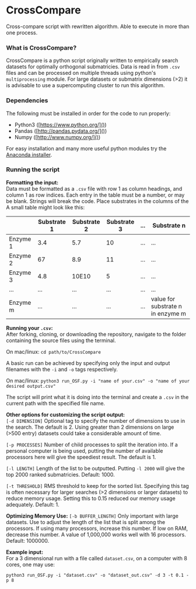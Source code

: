 # CrossCompare
Cross-compare script with rewritten algorithm. Able to execute in more than one process.

### What is CrossCompare?
CrossCompare is a python script originally written to empirically search datasets for optimally orthogonal submatricies. Data is read in from ``.csv`` files and can be processed on multiple threads using python's ``multiprocessing`` module. For large datasets or submatrix dimensions (>2) it is advisable to use a supercomputing cluster to run this algorithm.

### Dependencies
The following must be installed in order for the code to run properly:  

- Python3 ([https://www.python.org/]())
- Pandas ([http://pandas.pydata.org/]())
- Numpy ([http://www.numpy.org/]())

For easy installation and many more useful python modules try the [Anaconda installer](https://www.continuum.io/downloads).


### Running the script

**Formatting the input:**  
Data must be formatted as a ``.csv`` file with row 1 as column headings, and column 1 as row indices. Each entry in the table must be a number, or may be blank. Strings will break the code. Place substrates in the columns of the  A small table might look like this:  

|			|Substrate 1	|Substrate 2	|Substrate 3	|...	|Substrate n
|---		|---			|---			|---	|---	|---
|Enzyme 1	|3.4			|5.7			|10	|...	|...
|Enzyme 2	|67				|8.9			|11	|...	|...
|Enzyme 3	|4.8			|10E10			|5	|...	|...
|...		|...			|...			|...	|...	|...
|Enzyme m	|...			|...			|...	|...	|value for substrate n in enzyme m

**Running your ``.csv``:**  
After forking, cloning, or downloading the repository, navigate to the folder containing the source files using the terminal.

On mac/linux: ``cd path/to/CrossCompare``

A basic run can be achieved by specifying only the input and output filenames with the ``-i`` and ``-o`` tags respectively.

On mac/linux: ``python3 run_OSF.py -i "name of your.csv" -o "name of your desired output.csv"``

The script will print what it is doing into the terminal and create a ``.csv`` in the current path with the specified file name.

**Other options for customizing the script output:**  
``[-d DIMENSION]`` Optional tag to specify the number of dimensions to use in the search. The default is 2. Using greater than 2 dimensions on large (>500 entry) datasets could take a considerable amount of time.

``[-p PROCESSES]`` Number of child processes to split the iteration into. If a personal computer is being used, putting the number of available processors here will give the speediest result. The default is 1.

``[-l LENGTH]`` Length of the list to be outputted. Putting ``-l 2000`` will give the top 2000 ranked submatricies. Default: 1000.

``[-t THRESHOLD]`` RMS threshold to keep for the sorted list. Specifying this tag is often necessary for larger searches (>2 dimensions or larger datasets) to reduce memory usage. Setting this to 0.15 reduced our memory usage adequately. Default: 1.

**Optimizing Memory Use:**
``[-b BUFFER_LENGTH]`` Only important with large datasets. Use to adjust the length of the list that is split among the processors. If using many processors, increase this number. If low on RAM, decrease this number. A value of 1,000,000 works well with 16 processors. Default: 1000000.

**Example input:**  
For a 3 dimensional run with a file called ``dataset.csv``, on a computer with 8 cores, one may use:

``python3 run_OSF.py -i "dataset.csv" -o "dataset_out.csv" -d 3 -t 0.1 -p 8``
